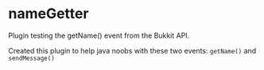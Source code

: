 # nameGetter
Plugin testing the getName() event from the Bukkit API.

Created this plugin to help java noobs with these two events: `getName()` and `sendMessage()`
